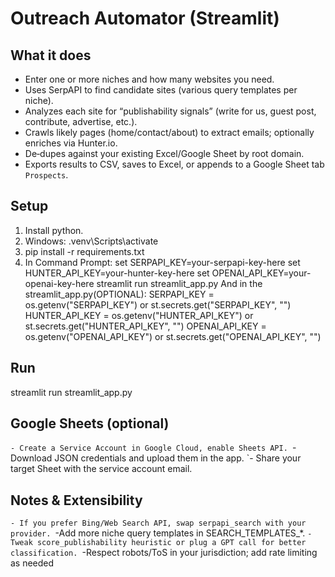 # Outreach Automator (Streamlit)

## What it does
- Enter one or more niches and how many websites you need.
- Uses SerpAPI to find candidate sites (various query templates per niche).
- Analyzes each site for “publishability signals” (write for us, guest post, contribute, advertise, etc.).
- Crawls likely pages (home/contact/about) to extract emails; optionally enriches via Hunter.io.
- De‑dupes against your existing Excel/Google Sheet by root domain.
- Exports results to CSV, saves to Excel, or appends to a Google Sheet tab `Prospects`.

## Setup
1. Install python.
2. Windows: .venv\Scripts\activate
3. pip install -r requirements.txt
4. In Command Prompt:
   set SERPAPI_KEY=your-serpapi-key-here
   set HUNTER_API_KEY=your-hunter-key-here
   set OPENAI_API_KEY=your-openai-key-here
   streamlit run streamlit_app.py
And in the streamlit_app.py(OPTIONAL): 
  SERPAPI_KEY = os.getenv("SERPAPI_KEY") or st.secrets.get("SERPAPI_KEY", "")
  HUNTER_API_KEY = os.getenv("HUNTER_API_KEY") or st.secrets.get("HUNTER_API_KEY", "")
  OPENAI_API_KEY = os.getenv("OPENAI_API_KEY") or st.secrets.get("OPENAI_API_KEY", "")


## Run
streamlit run streamlit_app.py

## Google Sheets (optional)
`- Create a Service Account in Google Cloud, enable Sheets API.
`- Download JSON credentials and upload them in the app.
`- Share your target Sheet with the service account email.

## Notes & Extensibility
`- If you prefer Bing/Web Search API, swap serpapi_search with your provider.
`-Add more niche query templates in SEARCH_TEMPLATES_*.
`-Tweak score_publishability heuristic or plug a GPT call for better classification.
`-Respect robots/ToS in your jurisdiction; add rate limiting as needed
